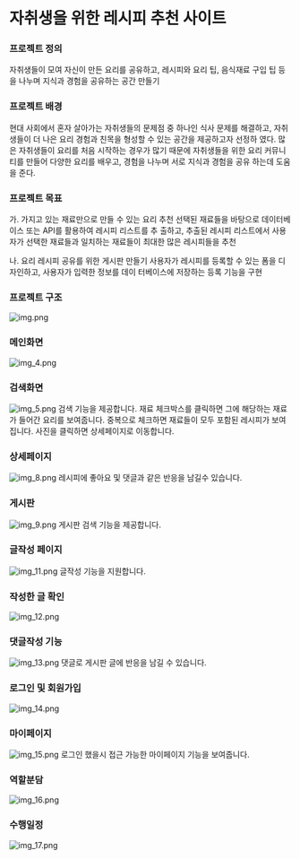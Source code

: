 자취생을 위한 레시피 추천 사이트
=============

### 프로젝트 정의
   자취생들이 모여 자신이 만든 요리를 공유하고, 레시피와 요리 팁, 음식재료 구입
   팁 등을 나누며 지식과 경험을 공유하는 공간 만들기

### 프로젝트 배경
현대 사회에서 혼자 살아가는 자취생들의 문제점 중 하나인 식사 문제를 해결하고, 자취생들이 더 나은 요리 경험과 친목을 형성할 수 있는 공간을 제공하고자 선정하
였다. 많은 자취생들이 요리를 처음 시작하는 경우가 많기 때문에 자취생들을 위한 요리
커뮤니티를 만들어 다양한 요리를 배우고, 경험을 나누며 서로 지식과 경험을 공유
하는데 도움을 준다.

### 프로젝트 목표
가. 가지고 있는 재료만으로 만들 수 있는 요리 추천
선택된 재료들을 바탕으로 데이터베이스 또는 API를 활용하여 레시피 리스트를 추
출하고, 추출된 레시피 리스트에서 사용자가 선택한 재료들과 일치하는 재료들이
최대한 많은 레시피들을 추천

   나. 요리 레시피 공유를 위한 게시판 만들기
사용자가 레시피를 등록할 수 있는 폼을 디자인하고, 사용자가 입력한 정보를 데이
터베이스에 저장하는 등록 기능을 구현

### 프로젝트 구조

![img.png](img.png)
### 메인화면
![img_4.png](img_4.png)
### 검색화면
![img_5.png](img_5.png)
검색 기능을 제공합니다. 재료 체크박스를 클릭하면 그에 해당하는 재료가 들어간 요리를 보여줍니다. 중복으로 체크하면 재료들이 모두 포함된 레시피가 보여집니다. 사진을 클릭하면 상세페이지로 이동합니다.
### 상세페이지
![img_8.png](img_8.png)
레시피에 좋아요 및 댓글과 같은 반응을 남길수 있습니다.
### 게시판
![img_9.png](img_9.png)
게시판 검색 기능을 제공합니다.
### 글작성 페이지
![img_11.png](img_11.png)
글작성 기능을 지원합니다.
### 작성한 글 확인
![img_12.png](img_12.png)
### 댓글작성 기능
![img_13.png](img_13.png)
댓글로 게시판 글에 반응을 남길 수 있습니다.
### 로그인 및 회원가입
![img_14.png](img_14.png)
### 마이페이지
![img_15.png](img_15.png)
로그인 했을시 접근 가능한 마이페이지 기능을 보여줍니다.
### 역할분담
![img_16.png](img_16.png)

### 수행일정
![img_17.png](img_17.png)
